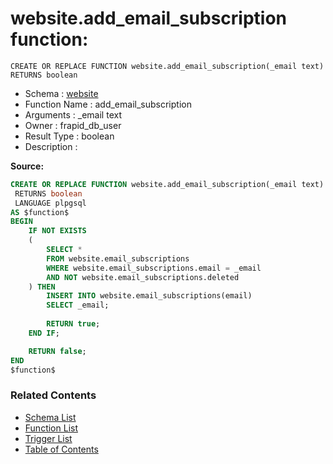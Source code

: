 # website.add_email_subscription function:

```plpgsql
CREATE OR REPLACE FUNCTION website.add_email_subscription(_email text)
RETURNS boolean
```
* Schema : [website](../../schemas/website.md)
* Function Name : add_email_subscription
* Arguments : _email text
* Owner : frapid_db_user
* Result Type : boolean
* Description : 


**Source:**
```sql
CREATE OR REPLACE FUNCTION website.add_email_subscription(_email text)
 RETURNS boolean
 LANGUAGE plpgsql
AS $function$
BEGIN
    IF NOT EXISTS
    (
        SELECT * 
		FROM website.email_subscriptions
        WHERE website.email_subscriptions.email = _email
		AND NOT website.email_subscriptions.deleted
    ) THEN
        INSERT INTO website.email_subscriptions(email)
        SELECT _email;
        
        RETURN true;
    END IF;

    RETURN false;
END
$function$

```

### Related Contents
* [Schema List](../../schemas.md)
* [Function List](../../functions.md)
* [Trigger List](../../triggers.md)
* [Table of Contents](../../README.md)

